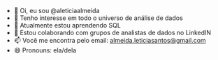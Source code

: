 - 👋 Oi, eu sou @aleticiaalmeida
- 👀 Tenho interesse em todo o universo de análise de dados
- 🌱 Atualmente estou aprendendo SQL
- 💞️ Estou colaborando com grupos de analistas de dados no LinkedIN
- 📫 Você me encontra pelo email: almeida.leticiasantos@gmail.com
- 😄 Pronouns: ela/dela

<!---
aleticiaalmeida/aleticiaalmeida is a ✨ special ✨ repository because its `README.md` (this file) appears on your GitHub profile.
You can click the Preview link to take a look at your changes.
--->
